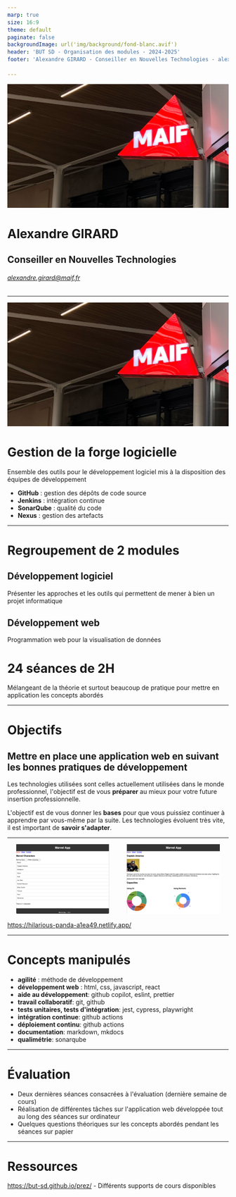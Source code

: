 ```yaml
---
marp: true
size: 16:9
theme: default
paginate: false
backgroundImage: url('img/background/fond-blanc.avif')
header: 'BUT SD - Organisation des modules - 2024-2025'
footer: 'Alexandre GIRARD - Conseiller en Nouvelles Technologies - alexandre.girard@maif.fr'

---
```


![bg opacity:.4 ](./img/background/fond-maif.jpg)

#  Alexandre GIRARD
## Conseiller en Nouvelles Technologies
###### alexandre.girard@maif.fr

--- 

![bg opacity:.4 ](./img/background/fond-maif.jpg)
# Gestion de la forge logicielle

Ensemble des outils pour le développement logiciel mis à la disposition des équipes de développement

- **GitHub** : gestion des dépôts de code source
- **Jenkins** : intégration continue
- **SonarQube** : qualité du code
- **Nexus** : gestion des artefacts
---

# Regroupement de 2 modules
## **Développement logiciel**
Présenter les approches et les outils qui permettent de mener à bien un projet informatique

## **Développement web**
Programmation web pour la visualisation de données

# 24 séances de 2H
Mélangeant de la théorie et surtout beaucoup de pratique pour mettre en application les concepts abordés

---

# Objectifs

## **Mettre en place une application web en suivant les bonnes pratiques de développement**

Les technologies utilisées sont celles actuellement utilisées dans le monde professionnel, l'objectif est de vous __préparer__ au mieux pour votre future insertion professionnelle.

L'objectif est de vous donner les __bases__ pour que vous puissiez continuer à apprendre par vous-même par la suite. Les technologies évoluent très vite, il est important de __savoir s'adapter__.

---

<!-- Add this CSS in your Markdown file to style the two-column layout -->
<style>
  .two-columns {
    display: flex;
  }
  .column {
    flex: 1;
    padding: 0 20px;
  }

  span {
    color: grey;
  }
</style>

<div class="two-columns">
  <div class="column">
    <img src="img/marvel-app/marvel-app-home.png" alt="Marvel App Home" style="width: 100%">
  </div>
  <div class="column">
    <img src="img/marvel-app/marvel-app-detail.png" alt="Marvel App Home" style="width: 100%">
  </div>
</div>

https://hilarious-panda-a1ea49.netlify.app/

---

# Concepts manipulés

* __agilité__ : méthode de développement
* __développement web__ : html, css, javascript, react
* __aide au développement__: github copilot, eslint, prettier
* __travail collaboratif__: git, github
* __tests unitaires, tests d'intégration__: jest, cypress, playwright
* __intégration continue__: github actions
* __déploiement continu__: github actions
* __documentation__: markdown, mkdocs
* __qualimétrie__: sonarqube

---

# Évaluation

* Deux dernières séances consacrées à l'évaluation (dernière semaine de cours)
* Réalisation de différentes tâches sur l'application web développée tout au long des séances sur ordinateur
* Quelques questions théoriques sur les concepts abordés pendant les séances sur papier

---

# Ressources

https://but-sd.github.io/prez/ - Différents supports de cours disponibles

<!-- ---

TODO Ajouter image / lien vers l'application web finale

# Différents supports de cours disponibles :


- Git: 
    - Présentation: [https://but-sd.github.io/prez/git](https://but-sd.github.io/prez/git) - [version pdf](https://but-sd.github.io/prez/git.pdf)
    - Guide: [https://but-sd.github.io/guide-git/](https://but-sd.github.io/guide-git/)
 -->
